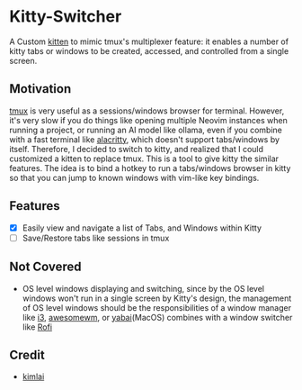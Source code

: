 # Kitty-Switcher
A Custom [kitten](https://sw.kovidgoyal.net/kitty/kittens/custom/) to mimic tmux's multiplexer feature: it enables a number of kitty tabs or windows to be created, accessed, and controlled from a single screen.

## Motivation 
[tmux](https://github.com/tmux/tmux) is very useful as a sessions/windows browser for terminal. However, it's very slow if you do things like opening multiple Neovim instances when running a project, or running an AI model like ollama, even if you combine with a fast terminal like [alacritty](https://github.com/alacritty/alacritty), which doesn't support tabs/windows by itself.
Therefore, I decided to switch to kitty, and realized that I could customized a kitten to replace tmux.
This is a tool to give kitty the similar features. The idea is to bind a hotkey to run a tabs/windows browser in kitty so that you can jump to known windows with vim-like key bindings.

## Features

- [x] Easily view and navigate a list of Tabs, and Windows within Kitty
- [ ] Save/Restore tabs like sessions in tmux

## Not Covered
* OS level windows displaying and switching, since by the OS level windows won't run in a single screen by Kitty's design, the management of OS level windows should be the responsibilities of a window manager like [i3](https://i3wm.org), [awesomewm](https://awesomewm.org/), or [yabai](https://github.com/koekeishiya/yabai)(MacOS) combines with a window switcher like [Rofi](https://github.com/davatorium/rofi)


## Credit
* [kimlai](https://github.com/kimlai/dotfiles/blob/9dea2453c5bdc96bd2bfa0fe1ea0f8f5b8593b60/kitty/session_switcher.py)

